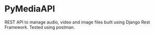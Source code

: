 # PyMediaAPI
REST API to manage audio, video and image files built using Django Rest Framework. Tested using postman.
